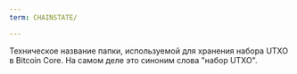 ```yaml
---
term: CHAINSTATE/

---
```

Техническое название папки, используемой для хранения набора UTXO в Bitcoin Core. На самом деле это синоним слова "набор UTXO".